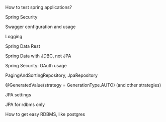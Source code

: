 How to test spring applications?

Spring Security

Swagger configuration and usage

Logging

Spring Data Rest


Spring Data with JDBC, not JPA

Spring Security: OAuth usage

PagingAndSortingRepository, JpaRepository

@GeneratedValue(strategy = GenerationType.AUTO) (and other strategies)

JPA settings

JPA for rdbms only

How to get easy RDBMS, like postgres
